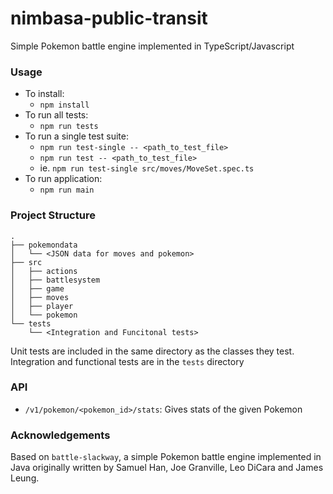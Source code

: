 # nimbasa-public-transit
Simple Pokemon battle engine implemented in TypeScript/Javascript

### Usage
* To install:
  * `npm install`
* To run all tests:
  * `npm run tests`
* To run a single test suite:
  * `npm run test-single -- <path_to_test_file>`
  * `npm run test -- <path_to_test_file>`
  * ie. `npm run test-single src/moves/MoveSet.spec.ts`
* To run application:
  * `npm run main`

### Project Structure
```
.
├── pokemondata
│   └── <JSON data for moves and pokemon>
├── src
│   ├── actions
│   ├── battlesystem
│   ├── game
│   ├── moves
│   ├── player
│   └── pokemon
└── tests
    └── <Integration and Funcitonal tests>
```
Unit tests are included in the same directory as the classes they test. Integration and functional tests are in the `tests` directory


### API

* `/v1/pokemon/<pokemon_id>/stats`: Gives stats of the given Pokemon


### Acknowledgements
Based on `battle-slackway`, a simple Pokemon battle engine implemented in Java originally written by Samuel Han, Joe Granville, Leo DiCara and James Leung.
